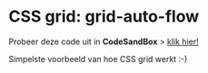 # CSS grid: grid-auto-flow

Probeer deze code uit in **CodeSandBox** > [klik hier!](https://codesandbox.io/s/github/davidvandenbor/simple-CSS-grid-voorbeeld)

Simpelste voorbeeld van hoe CSS grid werkt :-)

